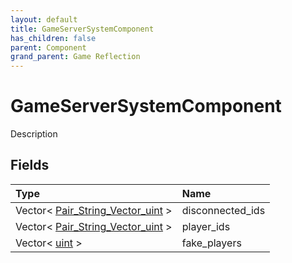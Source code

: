 ```yaml
---
layout: default
title: GameServerSystemComponent
has_children: false
parent: Component
grand_parent: Game Reflection
---
```

# GameServerSystemComponent
Description 

## Fields

| Type | Name |
|:-------------|:--------------|
| Vector< [Pair_String_Vector_uint](/docs/game-reflection/classes/pair__string__vector_uint) > | disconnected_ids |
| Vector< [Pair_String_Vector_uint](/docs/game-reflection/classes/pair__string__vector_uint) > | player_ids |
| Vector< [uint](/docs/game-reflection/components/uint) > | fake_players |

